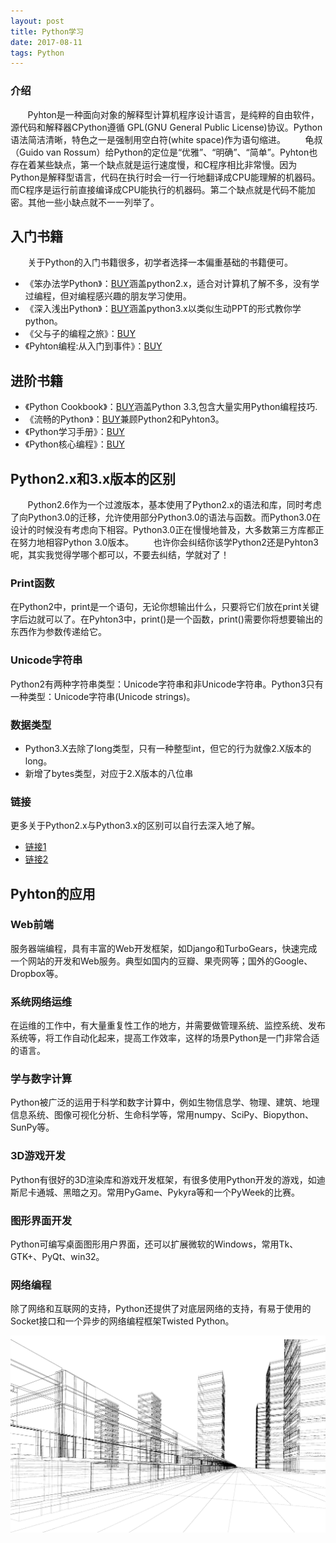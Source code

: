 ```yaml
---
layout: post
title: Python学习
date: 2017-08-11 
tags: Python   
---
```


### 介绍

&#160; &#160; &#160; &#160;Pyhton是一种面向对象的解释型计算机程序设计语言，是纯粹的自由软件，源代码和解释器CPython遵循 GPL(GNU General Public License)协议。Python语法简洁清晰，特色之一是强制用空白符(white space)作为语句缩进。
&#160; &#160; &#160; &#160;龟叔（Guido van Rossum）给Python的定位是“优雅”、“明确”、“简单”。Pyhton也存在着某些缺点，第一个缺点就是运行速度慢，和C程序相比非常慢。因为Python是解释型语言，代码在执行时会一行一行地翻译成CPU能理解的机器码。而C程序是运行前直接编译成CPU能执行的机器码。第二个缺点就是代码不能加密。其他一些小缺点就不一一列举了。

## 入门书籍
&#160; &#160; &#160; &#160;关于Python的入门书籍很多，初学者选择一本偏重基础的书籍便可。
* 《笨办法学Python》：[BUY](https://item.jd.com/11572056.html)涵盖python2.x，适合对计算机了解不多，没有学过编程，但对编程感兴趣的朋友学习使用。
* 《深入浅出Python》：[BUY](https://item.jd.com/10957017.html)涵盖python3.x以类似生动PPT的形式教你学python。
* 《父与子的编程之旅》：[BUY](https://item.jd.com/11576833.html)
* 《Pyhton编程:从入门到事件》：[BUY](https://item.jd.com/11993134.html)

## 进阶书籍
* 《Python Cookbook》：[BUY](https://item.jd.com/11681561.html)涵盖Python 3.3,包含大量实用Python编程技巧.
* 《流畅的Python》：[BUY](https://item.jd.com/12186192.html)兼顾Python2和Pyhton3。
* 《Python学习手册》：[BUY](https://item.jd.com/10599758.html)
* 《Python核心编程》：[BUY](https://item.jd.com/11936238.html)

## Python2.x和3.x版本的区别
&#160; &#160; &#160; &#160;Python2.6作为一个过渡版本，基本使用了Python2.x的语法和库，同时考虑了向Python3.0的迁移，允许使用部分Python3.0的语法与函数。而Python3.0在设计的时候没有考虑向下相容。Python3.0正在慢慢地普及，大多数第三方库都正在努力地相容Python 3.0版本。
&#160; &#160; &#160; &#160;也许你会纠结你该学Python2还是Pyhton3呢，其实我觉得学哪个都可以，不要去纠结，学就对了！

### Print函数
在Python2中，print是一个语句，无论你想输出什么，只要将它们放在print关键字后边就可以了。在Pyhton3中，print()是一个函数，print()需要你将想要输出的东西作为参数传递给它。

### Unicode字符串
Python2有两种字符串类型：Unicode字符串和非Unicode字符串。Python3只有一种类型：Unicode字符串(Unicode strings)。

### 数据类型
* Python3.X去除了long类型，只有一种整型int，但它的行为就像2.X版本的long。
* 新增了bytes类型，对应于2.X版本的八位串

### 链接
更多关于Python2.x与Python3.x的区别可以自行去深入地了解。
* [链接1](http://blog.csdn.net/samxx8/article/details/21535901)
* [链接2](http://www.runoob.com/python/python-2x-3x.html)

## Pyhton的应用
### Web前端
服务器端编程，具有丰富的Web开发框架，如Django和TurboGears，快速完成一个网站的开发和Web服务。典型如国内的豆瓣、果壳网等；国外的Google、Dropbox等。

### 系统网络运维
在运维的工作中，有大量重复性工作的地方，并需要做管理系统、监控系统、发布系统等，将工作自动化起来，提高工作效率，这样的场景Python是一门非常合适的语言。

### 学与数字计算
Python被广泛的运用于科学和数字计算中，例如生物信息学、物理、建筑、地理信息系统、图像可视化分析、生命科学等，常用numpy、SciPy、Biopython、SunPy等。

### 3D游戏开发
Python有很好的3D渲染库和游戏开发框架，有很多使用Python开发的游戏，如迪斯尼卡通城、黑暗之刃。常用PyGame、Pykyra等和一个PyWeek的比赛。

### 图形界面开发
Python可编写桌面图形用户界面，还可以扩展微软的Windows，常用Tk、GTK+、PyQt、win32。

### 网络编程
除了网络和互联网的支持，Python还提供了对底层网络的支持，有易于使用的Socket接口和一个异步的网络编程框架Twisted Python。

![](/images/posts/2017-08-11/black.png)